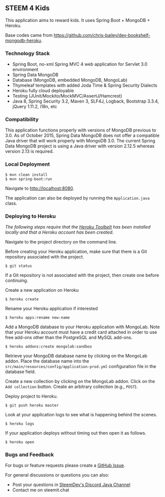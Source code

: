 ## STEEM 4 Kids

This application aims to reward kids. It uses Spring Boot + MongoDB + Heroku. 

Base codes came from https://github.com/chris-bailey/dev-bookshelf-mongodb-heroku.

### Technology Stack

- Spring Boot, no-xml Spring MVC 4 web application for Servlet 3.0 environment
- Spring Data MongoDB
- Database (MongoDB, embedded MongoDB, MongoLab)
- Thymeleaf templates with added Joda Time & Spring Security Dialects
- Heroku fully cloud deployable
- Testing (JUnit/Mockito/MockMVC/AssertJ/Hamcrest)
- Java 8, Spring Security 3.2, Maven 3, SLF4J, Logback, Bootstrap 3.3.4, jQuery 1.11.2, i18n, etc

### Compatibility

This application functions properly with versions of MongoDB previous to 3.0.  As of October 2015, Spring Data MongoDB does not offer a compatible Java driver that will work properly with MongoDB 3.0.  The current Spring Data MongoDB project is using a Java driver with version 2.12.5 whereas version 2.13 is required.

### Local Deployment

```
$ mvn clean install
$ mvn spring-boot:run
```

Navigate to [http://localhost:8080](http://localhost:8080).

The application can also be deployed by running the `Application.java` class.

### Deploying to Heroku

<i>The following steps require that the [Heroku Toolbelt](https://toolbelt.heroku.com/) has been installed locally and that a Heroku account has been created.</i>

Navigate to the project directory on the command line.

Before creating your Heroku application, make sure that there is a Git repository associated with the project.
```
$ git status
```

If a Git repository is not associated with the project, then create one before continuing.

Create a new application on Heroku
```
$ heroku create
```

Rename your Heroku application if interested
```
$ heroku apps:rename new-name
```

Add a MongoDB database to your Heroku application with MongoLab.
Note that your Heroku account must have a credit card attached in order to use free add-ons other than the PostgreSQL and MySQL add-ons.
```
$ heroku addons:create mongolab:sandbox
```

Retrieve your MongoDB database name by clicking on the MongoLab addon.  Place the database name into the `src/main/resources/config/application-prod.yml` configuration file in the database field.

Create a new collection by clicking on the MongoLab addon.
Click on the `Add collection` button.
Create an arbitrary collection (e.g., `POST`).

Deploy project to Heroku.
```
$ git push heroku master
```

Look at your application logs to see what is happening behind the scenes.
```
$ heroku logs
```

If your application deploys without timing out then open it as follows.
```
$ heroku open
```

### Bugs and Feedback
For bugs or feature requests please create a [GitHub Issue](https://github.com/mistah-org/steem-goal-setter/issues).

For general discussions or questions you can also:

* Post your questions in [SteemDev's Discord Java Channel](https://discord.gg/HexEjeK)
* Contact me on steemit.chat